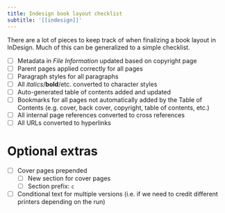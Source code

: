 ```yaml
---
title: Indesign book layout checklist
subtitle: '[[indesign]]'
---
```


There are a lot of pieces to keep track of when finalizing a book layout in InDesign. Much of this can be generalized to a simple checklist.

- [ ] Metadata in *File Information* updated based on copyright page
- [ ] Parent pages applied correctly for all pages
- [ ] Paragraph styles for all paragraphs
- [ ] All *italics*/**bold**/etc. converted to character styles
- [ ] Auto-generated table of contents added and updated
- [ ] Bookmarks for all pages not automatically added by the Table of Contents (e.g. cover, back cover, copyright, table of contents, etc.)
- [ ] All internal page references converted to cross references
- [ ] All URLs converted to hyperlinks

# Optional extras

- [ ] Cover pages prepended
    - [ ] New section for cover pages
    - [ ] Section prefix: `c`
- [ ] Conditional text for multiple versions (i.e. if we need to credit different printers depending on the run)
